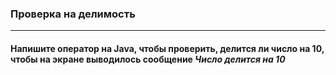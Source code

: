 ### Проверка на делимость
***
#### Напишите оператор на Java, чтобы проверить, делится ли число на 10, чтобы на экране выводилось сообщение *Число делится на 10*